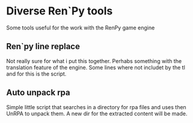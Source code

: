 # Diverse Ren`Py tools
Some tools useful for the work with the RenPy game engine


## Ren`py line replace
Not really sure for what i put this together. Perhabs something with the translation feature of the engine. Some lines where not includet by the tl and for this is the script.

## Auto unpack rpa
Simple little script that searches in a directory for rpa files and uses then UnRPA to unpack them. A new dir for the extracted content will be made.

